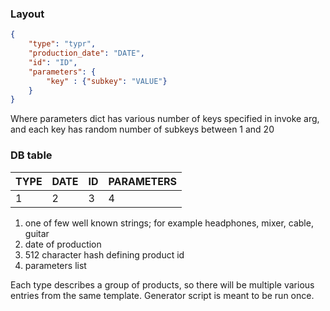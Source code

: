 ### Layout

```json
{
	"type": "typr",
	"production_date": "DATE",
	"id": "ID",
	"parameters": {
		"key" : {"subkey": "VALUE"}
	}
}
```

Where parameters dict has various number of keys specified in invoke arg, and each key has random number of subkeys between 1 and 20

### DB table


| TYPE | DATE | ID | PARAMETERS |
|------|------|----|------------|
|  1   |   2  |  3 |      4     |


1. one of few well known strings; for example headphones, mixer, cable, guitar
2. date of production
3. 512 character hash defining product id
4. parameters list

 Each type describes a group of products, so there  will be multiple various entries from the same template. Generator script is meant to be run once.